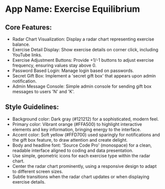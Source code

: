 # **App Name**: Exercise Equilibrium

## Core Features:

- Radar Chart Visualization: Display a radar chart representing exercise balance.
- Exercise Detail Display: Show exercise details on corner click, including YouTube links.
- Exercise Adjustment Buttons: Provide +1/-1 buttons to adjust exercise frequency, ensuring values stay above 0.
- Password Based Login: Manage login based on passwords.
- Secret Gift Box: Implement a 'secret gift box' that appears upon admin notification.
- Admin Message Console: Simple admin console for sending gift box messages to users 'N' and 'K'.

## Style Guidelines:

- Background color: Dark gray (#121212) for a sophisticated, modern feel.
- Primary color: Vibrant orange (#FFA500) to highlight interactive elements and key information, bringing energy to the interface.
- Accent color: Soft yellow (#FFD700) used sparingly for notifications and the gift box feature, to draw attention and create delight.
- Body and headline font: 'Source Code Pro' (monospace) for a clean, readable interface aligned to coding and data presentation.
- Use simple, geometric icons for each exercise type within the radar chart.
- Center the radar chart prominently, using a responsive design to adapt to different screen sizes.
- Subtle transitions when the radar chart updates or when displaying exercise details.